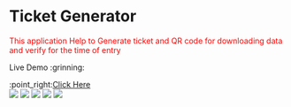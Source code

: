 <h1>Ticket Generator</h1>
<p><font color="red" >This application Help to Generate ticket and QR code for downloading data and verify for the time of entry</font></p>
<p>Live Demo :grinning: </p>
:point_right:<a href="https://kidoworld.000webhostapp.com/ticket/ticketbook.html">Click Here</a><br>
<img src="https://shivesh947.github.io/imagesforreadme/tketbuk1.PNG" />
<img src="https://shivesh947.github.io/imagesforreadme/tketbuk2.PNG" />
<img src="https://shivesh947.github.io/imagesforreadme/tketbuk3.PNG" />
<img src="https://shivesh947.github.io/imagesforreadme/tketbuk4.PNG" />
<img src="https://shivesh947.github.io/imagesforreadme/tketbuk5.PNG" />

